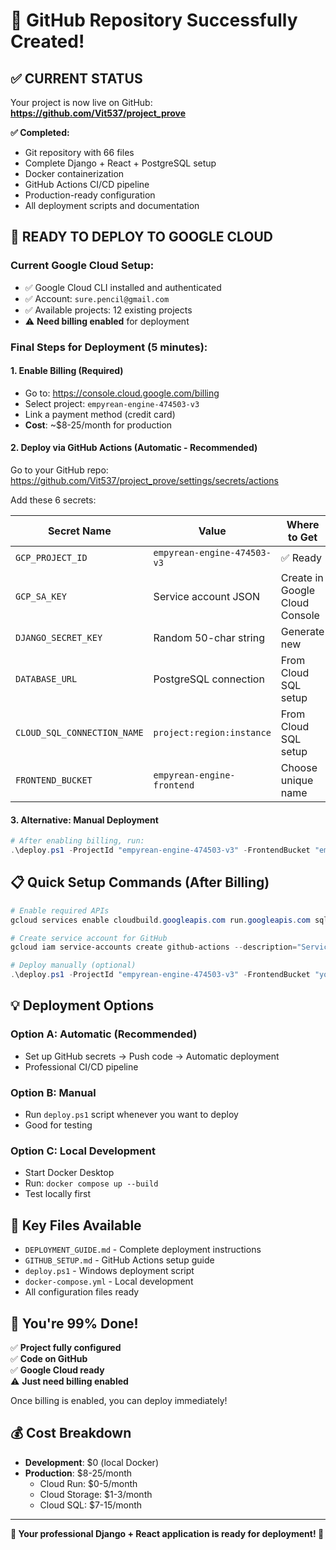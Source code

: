 # 🎉 GitHub Repository Successfully Created!

## ✅ **CURRENT STATUS**

Your project is now live on GitHub: **https://github.com/Vit537/project_prove**

**✅ Completed:**
- Git repository with 66 files
- Complete Django + React + PostgreSQL setup
- Docker containerization
- GitHub Actions CI/CD pipeline
- Production-ready configuration
- All deployment scripts and documentation

## 🚀 **READY TO DEPLOY TO GOOGLE CLOUD**

### **Current Google Cloud Setup:**
- ✅ Google Cloud CLI installed and authenticated
- ✅ Account: `sure.pencil@gmail.com`
- ✅ Available projects: 12 existing projects
- ⚠️ **Need billing enabled** for deployment

### **Final Steps for Deployment (5 minutes):**

#### 1. **Enable Billing** (Required)
- Go to: https://console.cloud.google.com/billing
- Select project: `empyrean-engine-474503-v3`
- Link a payment method (credit card)
- **Cost**: ~$8-25/month for production

#### 2. **Deploy via GitHub Actions** (Automatic - Recommended)

Go to your GitHub repo: https://github.com/Vit537/project_prove/settings/secrets/actions

Add these 6 secrets:

| Secret Name | Value | Where to Get |
|-------------|-------|---------------|
| `GCP_PROJECT_ID` | `empyrean-engine-474503-v3` | ✅ Ready |
| `GCP_SA_KEY` | Service account JSON | Create in Google Cloud Console |
| `DJANGO_SECRET_KEY` | Random 50-char string | Generate new |
| `DATABASE_URL` | PostgreSQL connection | From Cloud SQL setup |
| `CLOUD_SQL_CONNECTION_NAME` | `project:region:instance` | From Cloud SQL setup |
| `FRONTEND_BUCKET` | `empyrean-engine-frontend` | Choose unique name |

#### 3. **Alternative: Manual Deployment**

```powershell
# After enabling billing, run:
.\deploy.ps1 -ProjectId "empyrean-engine-474503-v3" -FrontendBucket "empyrean-engine-frontend"
```

## 📋 **Quick Setup Commands (After Billing)**

```powershell
# Enable required APIs
gcloud services enable cloudbuild.googleapis.com run.googleapis.com sql-component.googleapis.com sqladmin.googleapis.com

# Create service account for GitHub
gcloud iam service-accounts create github-actions --description="Service account for GitHub Actions"

# Deploy manually (optional)
.\deploy.ps1 -ProjectId "empyrean-engine-474503-v3" -FrontendBucket "your-unique-bucket-name"
```

## 💡 **Deployment Options**

### **Option A: Automatic (Recommended)**
- Set up GitHub secrets → Push code → Automatic deployment
- Professional CI/CD pipeline

### **Option B: Manual**  
- Run `deploy.ps1` script whenever you want to deploy
- Good for testing

### **Option C: Local Development**
- Start Docker Desktop
- Run: `docker compose up --build`
- Test locally first

## 📁 **Key Files Available**

- `DEPLOYMENT_GUIDE.md` - Complete deployment instructions
- `GITHUB_SETUP.md` - GitHub Actions setup guide  
- `deploy.ps1` - Windows deployment script
- `docker-compose.yml` - Local development
- All configuration files ready

## 🎯 **You're 99% Done!**

✅ **Project fully configured**  
✅ **Code on GitHub**  
✅ **Google Cloud ready**  
⚠️ **Just need billing enabled**

Once billing is enabled, you can deploy immediately!

## 💰 **Cost Breakdown**
- **Development**: $0 (local Docker)
- **Production**: $8-25/month
  - Cloud Run: $0-5/month
  - Cloud Storage: $1-3/month  
  - Cloud SQL: $7-15/month

---

**🚀 Your professional Django + React application is ready for deployment! 🚀**